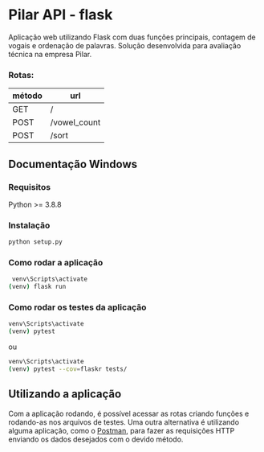 # Pilar API - flask
Aplicação web utilizando Flask com duas funções principais, contagem de vogais e ordenação de palavras. Solução desenvolvida para avaliação técnica na empresa Pilar.
### Rotas:

método |  url
------ | -------------
GET    |  /
POST   |  /vowel_count
POST   |  /sort 

## Documentação Windows

### Requisitos
Python >= 3.8.8

### Instalação
```bash
python setup.py
```

### Como rodar a aplicação
```bash
 venv\Scripts\activate
(venv) flask run
```

### Como rodar os testes da aplicação
```bash
venv\Scripts\activate
(venv) pytest
```
ou
```bash
venv\Scripts\activate
(venv) pytest --cov=flaskr tests/
```

## Utilizando a aplicação

Com a aplicação rodando, é possível acessar as rotas criando funções e rodando-as nos arquivos de testes.
Uma outra alternativa é utilizando alguma aplicação, como o [Postman](https://www.postman.com/),
para fazer as requisições HTTP enviando os dados desejados com o devido método.

